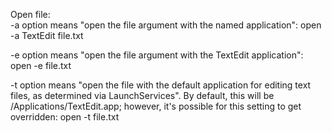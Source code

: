 Open file:  
-a option means "open the file argument with the named application":
open -a TextEdit file.txt

-e option means "open the file argument with the TextEdit application":
open -e file.txt

-t option means "open the file with the default application for editing text files, as determined via LaunchServices". By default, this will be /Applications/TextEdit.app; however, it's possible for this setting to get overridden:
open -t file.txt
